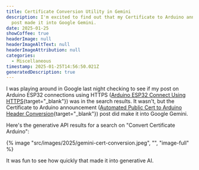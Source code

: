 ```yaml
---
title: Certificate Conversion Utility in Gemini
description: I'm excited to find out that my Certificate to Arduino announcement
  post made it into Google Gemini.
date: 2025-01-25
showCoffee: true
headerImage: null
headerImageAltText: null
headerImageAttribution: null
categories:
  - Miscellaneous
timestamp: 2025-01-25T14:56:50.021Z
generatedDescription: true
---
```


I was playing around in Google last night checking to see if my post on Arduino ESP32 connections using HTTPS ([Arduino ESP32 Connect Using HTTPS](/posts/2025/https-client-esp32/){target="_blank"}) was in the search results. It wasn't, but the Certificate to Arduino announcement ([Automated Public Cert to Arduino Header Conversion](/posts/2025/public-cert-arduino/){target="_blank"}) post did make it into Google Gemini. 

Here's the generative API results for a search on "Convert Certificate Arduino":

{% image "src/images/2025/gemini-cert-conversion.jpeg", "", "image-full" %}

It was fun to see how quickly that made it into generative AI.
